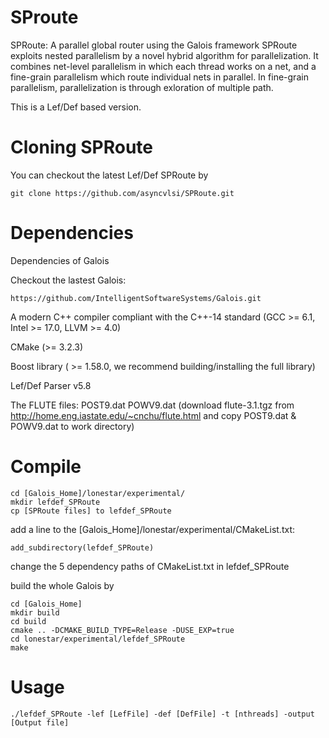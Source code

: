 # SProute

SPRoute: A parallel global router using the Galois framework
SPRoute exploits nested parallelism by a novel hybrid algorithm for parallelization. It combines net-level parallelism in which each thread works on a net, and a fine-grain parallelism which route individual nets in parallel. In fine-grain parallelism, parallelization is through exloration of multiple path. 

This is a Lef/Def based version.

Cloning SPRoute
====================
You can checkout the latest Lef/Def SPRoute by

```Shell
git clone https://github.com/asyncvlsi/SPRoute.git
```

Dependencies
====================

Dependencies of Galois

Checkout the lastest Galois: 
```Shell
https://github.com/IntelligentSoftwareSystems/Galois.git
```

A modern C++ compiler compliant with the C++-14 standard (GCC >= 6.1, Intel >= 17.0, LLVM >= 4.0)

CMake (>= 3.2.3)

Boost library ( >= 1.58.0, we recommend building/installing the full library) 

Lef/Def Parser v5.8

The FLUTE files: POST9.dat POWV9.dat (download flute-3.1.tgz from http://home.eng.iastate.edu/~cnchu/flute.html and copy POST9.dat & POWV9.dat to work directory) 

Compile
====================

```Shell
cd [Galois_Home]/lonestar/experimental/
mkdir lefdef_SPRoute
cp [SPRoute files] to lefdef_SPRoute
```
add a line to the [Galois_Home]/lonestar/experimental/CMakeList.txt: 
```Shell
add_subdirectory(lefdef_SPRoute)
```
change the 5 dependency paths of CMakeList.txt in lefdef_SPRoute

build the whole Galois by
```Shell
cd [Galois_Home]
mkdir build
cd build
cmake .. -DCMAKE_BUILD_TYPE=Release -DUSE_EXP=true
cd lonestar/experimental/lefdef_SPRoute
make
```

Usage
===================

```Shell
./lefdef_SPRoute -lef [LefFile] -def [DefFile] -t [nthreads] -output [Output file]
```




